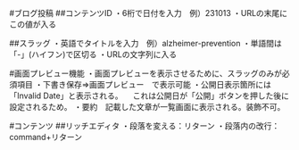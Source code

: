 
#ブログ投稿
##コンテンツID
・6桁で日付を入力　例）231013
・URLの末尾にこの値が入る

##スラッグ
・英語でタイトルを入力　例）alzheimer-prevention
・単語間は「-」(ハイフン)で区切る
・URLの文字列に入る

#画面プレビュー機能
・画面プレビューを表示させるために、スラッグのみが必須項目
・下書き保存⇒画面プレビュー　で表示可能
・公開日表示箇所には「Invalid Date」と表示される。
　これは公開日が「公開」ボタンを押した後に設定されるため。
・要約　記載した文章が一覧画面に表示される。装飾不可。

#コンテンツ
##リッチエディタ
・段落を変える：リターン
・段落内の改行：command+リターン
